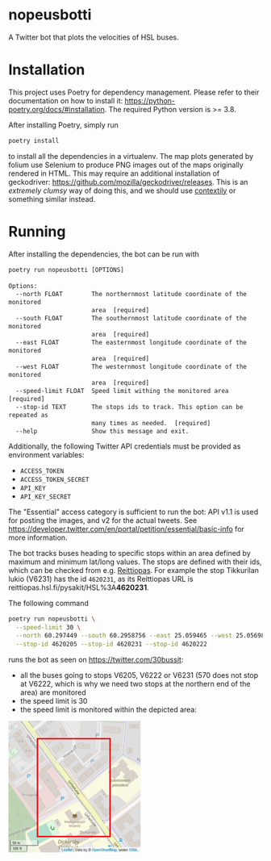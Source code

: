 # nopeusbotti

A Twitter bot that plots the velocities of HSL buses.

# Installation

This project uses Poetry for dependency management. Please refer to their documentation on how to install it: https://python-poetry.org/docs/#installation. The required Python version is >= 3.8.

After installing Poetry, simply run

```bash
poetry install
```

to install all the dependencies in a virtualenv. The map plots generated by folium use Selenium to produce PNG images out of the maps originally rendered in HTML. This may require an additional installation of geckodriver: https://github.com/mozilla/geckodriver/releases. This is an *extremely clumsy* way of doing this, and we should use [contextily](https://contextily.readthedocs.io/en/latest/) or something similar instead.

# Running

After installing the dependencies, the bot can be run with

```
poetry run nopeusbotti [OPTIONS]

Options:
  --north FLOAT        The northernmost latitude coordinate of the monitored
                       area  [required]
  --south FLOAT        The southernmost latitude coordinate of the monitored
                       area  [required]
  --east FLOAT         The easternmost longitude coordinate of the monitored
                       area  [required]
  --west FLOAT         The westernmost longitude coordinate of the monitored
                       area  [required]
  --speed-limit FLOAT  Speed limit withing the monitored area  [required]
  --stop-id TEXT       The stops ids to track. This option can be repeated as
                       many times as needed.  [required]
  --help               Show this message and exit.
```

Additionally, the following Twitter API credentials must be provided as environment variables:
- `ACCESS_TOKEN`
- `ACCESS_TOKEN_SECRET`
- `API_KEY`
- `API_KEY_SECRET`

The "Essential" access category is sufficient to run the bot: API v1.1 is used for posting the images, and v2 for the actual tweets. See https://developer.twitter.com/en/portal/petition/essential/basic-info for more information.

The bot tracks buses heading to specific stops within an area defined by maximum and minimum lat/long values. The stops are defined with their ids, which can be checked from e.g. [Reittiopas](https://reittiopas.hsl.fi). For example the stop Tikkurilan lukio (V6231) has the id `4620231`, as its Reittiopas URL is reittiopas.hsl.fi/pysakit/HSL%3A**4620231**.

The following command

```bash
poetry run nopeusbotti \
  --speed-limit 30 \
  --north 60.297449 --south 60.2958756 --east 25.059465 --west 25.0569888 \
  --stop-id 4620205 --stop-id 4620231 --stop-id 4620222
```

runs the bot as seen on https://twitter.com/30bussit:

- all the buses going to stops V6205, V6222 or V6231 (570 does not stop at V6222, which is why we need two stops at the northern end of the area) are monitored
- the speed limit is 30
- the speed limit is monitored within the depicted area:

![An example of monitored area](/img/area.PNG)